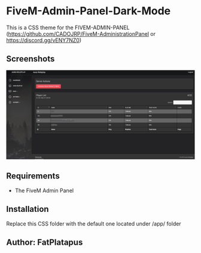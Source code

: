 # FiveM-Admin-Panel-Dark-Mode

This is a CSS theme for the FIVEM-ADMIN-PANEL (https://github.com/CADOJRP/FiveM-AdministrationPanel or https://discord.gg/vENY7NZ0)

## Screenshots

![](/screenshots/Screenshot%20(170)_LI.jpg)

## Requirements

- The FiveM Admin Panel 

## Installation

Replace this CSS folder with the default one located under /app/ folder

## Author: FatPlatapus
